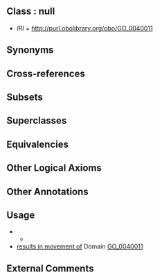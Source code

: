 
## Class : null

 * *IRI* = http://purl.obolibrary.org/obo/GO_0040011

## Synonyms


## Cross-references


## Subsets


## Superclasses


## Equivalencies


## Other Logical Axioms


## Other Annotations


## Usage

 * -
 * [results in movement of](../../RO/65/RO_0002565.md) Domain [GO_0040011](../../GO/11/GO_0040011.md)

## External Comments

